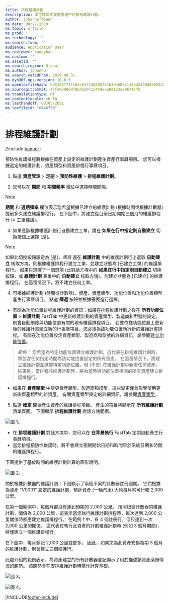 ```yaml
---
title: 排程維護計劃
description: 本主題說明資產管理中的排程維護計劃。
author: johanhoffmann
ms.date: 08/27/2019
ms.topic: article
ms.prod: ''
ms.technology: ''
ms.search.form: ''
audience: Application User
ms.reviewer: kamaybac
ms.custom: ''
ms.assetid: ''
ms.search.region: Global
ms.author: johanho
ms.search.validFrom: 2019-08-31
ms.dyn365.ops.version: 10.0.5
ms.openlocfilehash: bd5192f727c83c017148405fb1b3ee587c118542450d46b5822d86cd1676d8fd
ms.sourcegitcommit: 42fe9790ddf0bdad911544deaa82123a396712fb
ms.translationtype: HT
ms.contentlocale: zh-TW
ms.lasthandoff: 08/05/2021
ms.locfileid: "8446799"
---
```

# <a name="schedule-maintenance-plans"></a>排程維護計劃

[!include [banner](../../includes/banner.md)]

 

預防性維護排程將根據在資產上設定的維護計劃產生資產行事曆項目。 您可以根據選定的維護計劃、資產類型和資產排程行事曆項目。

1. 點選 **資產管理** > **定期** > **預防性維護** > **排程維護計劃**。

2. 您可以在 **期間** 和 **期間頻率** 欄位中選擇時間間隔。

>[!NOTE]
>**期間** 和 **週期頻率** 欄位表示您希望根據已建立的維護計劃 (根據時間或根據計數器) 提前多久建立維護排程行。 在下圖中，將建立從目前日期開始三個月的維護排程行 (= 工單建議)。

3. 如果應該根據維護計劃行自動建立工單，請在 **如果在行中指定則自動建立** 切換按鈕上選擇 [是]。

>[!NOTE]
>如果此切換按鈕設定為 [是]，*而且* 還在 **維護計劃** 中的維護計劃行上選取 **自動建立** 核取方塊，則根據維護排程行建立工單，並建立狀態為 [已建立工單] 的維護排程行。 如果只選擇了一個選項 (此對話方塊中的 **如果在行中指定則自動建立** 切換按鈕，或 **維護計劃** 表單中的 **自動建立** 核取方塊)，則建立狀態為 [已建立] 的維護排程行。 在這種情況下，將不建立任何工單。

4. 可根據維護計劃 (時間或計數器)、資產、資產類型、功能位置和功能位置類型產生行事曆項目。 點選 **篩選** 按鈕並根據需要進行選擇。

- 有關為功能位置排程維護計劃的資訊：如果在排程維護計劃之後在 **所有功能位置** > **維護計劃** FastTab 中更新維護計劃的資產類型、製造商和型號的設定，則會自動刪除與功能位置有關的現有維護排程項目。 若要依據功能位置上更新後的維護計畫建立新的行事曆項目，您必須為該功能位置執行新的維護計畫排程。 有關在功能位置設定資產類型、製造商和型號的詳細資訊，請參閱[建立功能位置](../functional-locations/create-functional-locations.md)。

>*範例：* 您希望為特定功能位置建立維護計劃，這代表在排程維護計劃時，將包含任何指定時間為該功能位置設定的所有資產。 在這種情況下，將建立維護計劃並選擇特定功能位置，但 [不會] 在維護計劃中新增任何資產。 結果是，當排程該維護計劃時，將為當時與功能位置相關的所有資產建立維護排程行。

- 如果在 **資產類型** 中變更資產類型、製造商和模型，這些變更僅會影響使用更新後資產類型的新資產。 有關資產類型設定的詳細資訊，請參閱[資產類型](../setup-for-objects/object-types.md)。  

5. 點選 **確定** 開始產生資產的維護排程項目。 產生的項目將顯示在 **所有維護計劃** 清單頁面。 下圖顯示 **排程維護計劃** 對話方塊範例。

![圖 1。](media/09-preventive-maintenance.png)

- 在 **排程維護計劃** 對話方塊中，您可以在 **在背景執行** FastTab 定期自動產生行事曆項目。  
- 當您排程預防性維護時，將不會建立預期開始日期和時間早於系統日期和時間的維護排程行。  

下圖提供了基於時間的維護計劃計算的圖形說明。  

![圖 2。](media/10-preventive-maintenance.jpg)

關於根據計數器的維護計劃：下圖顯示了兩個不同的計數器註冊週期。 它們根據為資產 "V0001" 設定的維護計劃，預計資產 (一輛汽車) 大約每月約可行駛 2,000 公里。

在第一個範例中，每個月都沒有達到預期的 2,000 公里。 按照根據計數器的維護計劃，閾值為 2,000 公里，這表示當您執行維護計劃排程時，每次達到 2,000 公里閾值時都應建立維護排程行。 在範例 1 中，有 4 個註冊行，但只達到一次 2,000 公里的閥值。 這代表在執行此資產的計劃維護計劃時 (例如 3 個月期間)，將僅建立一個維護排程行。

在下圖中，每月登記 2,000 公里或更多。 因此，如果您為此資產安排為期 3 個月的維護計劃，則會建立三個維護行。 

此處介紹的範例表示，為資產建立的所有計數器登記顯示了用於描述該資產磨損情況的趨勢。 該趨勢會在安排維護計劃時當作計算基礎。

![圖 3。](media/11-preventive-maintenance.png)

![圖 4。](media/12-preventive-maintenance.png)



[!INCLUDE[footer-include](../../../includes/footer-banner.md)]